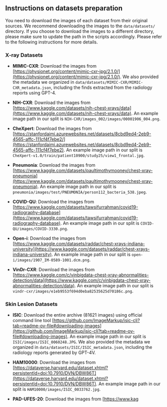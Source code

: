 ## Instructions on datasets preparation
You need to download the images of each dataset from their original sources. We recommend downloading the images to the `data/datasets/` directory. If you choose to download the images to a different directory, please make sure to update the path in the scripts accordingly. Please refer to the following instructions for more details.


### X-ray Datasets
* **MIMIC-CXR**: Download the images from [https://physionet.org/content/mimic-cxr-jpg/2.1.0/](https://physionet.org/content/mimic-cxr-jpg/2.1.0/). We also provided the metadata we organized in `data/datasets/MIMIC-CXR/MIMIC-CXR_metadata.json`, including the finds extracted from the radiology reports using GPT-4.

* **NIH-CXR**: Download the images from [https://www.kaggle.com/datasets/nih-chest-xrays/data](https://www.kaggle.com/datasets/nih-chest-xrays/data). An example image path in our split is `NIH-CXR/images_002/images/00001906_004.png`.

* **CheXpert**: Download the images from [https://stanfordaimi.azurewebsites.net/datasets/8cbd9ed4-2eb9-4565-affc-111cf4f7ebe2/](https://stanfordaimi.azurewebsites.net/datasets/8cbd9ed4-2eb9-4565-affc-111cf4f7ebe2). An example image path in our split is `CheXpert-v1.0/train/patient10900/study25/view1_frontal.jpg`.

* **Pneumonia**: Download the images from [https://www.kaggle.com/datasets/paultimothymooney/chest-xray-pneumonia](https://www.kaggle.com/datasets/paultimothymooney/chest-xray-pneumonia). An example image path in our split is `pneumonia/images/test/PNEUMONIA/person112_bacteria_538.jpeg`.

* **COVID-QU**: Download the images from [https://www.kaggle.com/datasets/tawsifurrahman/covid19-radiography-database](https://www.kaggle.com/datasets/tawsifurrahman/covid19-radiography-database). An example image path in our split is `COVID-QU/images/COVID-3330.png`.

* **Open-i**: Download the images from [https://www.kaggle.com/datasets/raddar/chest-xrays-indiana-university](https://www.kaggle.com/datasets/raddar/chest-xrays-indiana-university). An example image path in our split is `open-i/images/1907_IM-0589-1001.dcm.png`.

* **VinDr-CXR**: Download the images from [https://www.kaggle.com/c/vinbigdata-chest-xray-abnormalities-detection/data](https://www.kaggle.com/c/vinbigdata-chest-xray-abnormalities-detection/data). An example image path in our split is `vindr-cxr/images/e1eb9553f694d0eba82535625d70186c.png`.


### Skin Lesion Datasets
* **ISIC**: Download the entire archive (81621 images) using official command line tool [https://github.com/ImageMarkup/isic-cli?tab=readme-ov-file#downloading-images](https://github.com/ImageMarkup/isic-cli?tab=readme-ov-file#downloading-images). An example image path in our split is `ISIC/images/ISIC_0060248.JPG`. We also provided the metadata we organized in `data/datasets/ISIC/ISIC_metadata.json`, including the radiology reports generated by GPT-4V.

* **HAM10000**: Download the images from [https://dataverse.harvard.edu/dataset.xhtml?persistentId=doi:10.7910/DVN/DBW86T](https://dataverse.harvard.edu/dataset.xhtml?persistentId=doi:10.7910/DVN/DBW86T). An example image path in our split is `HAM10000/images/ISIC_0033762.jpg`.

* **PAD-UFES-20**: Download the images from [https://www.kag
